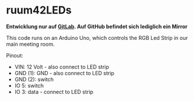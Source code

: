 # ruum42LEDs

**Entwicklung nur auf [GitLab](https://gitlab.com/ToolboxBodensee/die-erleuchteten/ruum42LEDs). Auf GitHub befindet sich lediglich ein Mirror**

This code runs on an Arduino Uno, which controls the RGB Led Strip in our main meeting room.

Pinout: 
- VIN: 12 Volt - also connect to LED strip
- GND (1): GND - also connect to LED strip
- GND (2): switch 
- IO 5: switch
- IO 3: data - connect to LED strip
